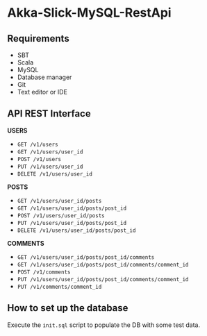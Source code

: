 # Akka-Slick-MySQL-RestApi

## Requirements

- SBT
- Scala
- MySQL
- Database manager
- Git
- Text editor or IDE

## API REST Interface

**USERS**
- `GET /v1/users`
- `GET /v1/users/user_id`
- `POST /v1/users`
- `PUT /v1/users/user_id`
- `DELETE /v1/users/user_id`


**POSTS**
- `GET /v1/users/user_id/posts`
- `GET /v1/users/user_id/posts/post_id`
- `POST /v1/users/user_id/posts`
- `PUT /v1/users/user_id/posts/post_id`
- `DELETE /v1/users/user_id/posts/post_id`

**COMMENTS**
- `GET /v1/users/user_id/posts/post_id/comments`
- `GET /v1/users/user_id/posts/post_id/comments/comment_id`
- `POST /v1/comments`
- `PUT /v1/users/user_id/posts/post_id/comments/comment_id`
- `PUT /v1/comments/comment_id`

## How to set up the database

Execute the `init.sql` script to populate the DB with some test data.
